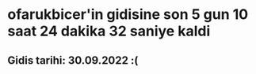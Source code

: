 # ofarukbicer'in gidisine son 5 gun 10 saat 24 dakika 32 saniye kaldi

## Gidis tarihi: 30.09.2022 :(